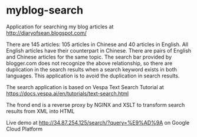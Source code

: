 # myblog-search

Application for searching my blog articles at http://diaryofsean.blogspot.com/

There are 145 articles: 105 articles in Chinese and 40 articles in English.
All English articles have their counterpart in Chinese.
There are pairs of English and Chinese articles for the same topic.
The search bar provided by blogger.com does not recognize the above relationship,
so there are duplication in the search results when a search keyword exists in both languages.
This application is to avoid the duplication in search results.

The search application is based on Vespa Text Search Tutorial
at https://docs.vespa.ai/en/tutorials/text-search.html

The frond end is a reverse proxy by NGINX and XSLT to transform search results from XML into HTML

Live demo at http://34.87.254.125/search/?query=%E9%AD%9A on Google Cloud Platform
